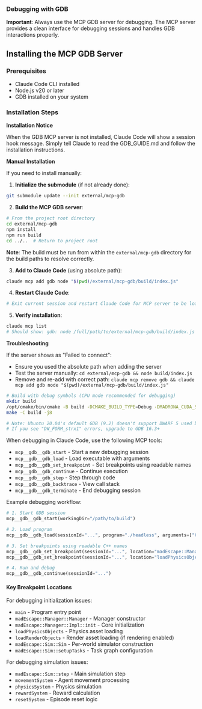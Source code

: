 ### Debugging with GDB

**Important**: Always use the MCP GDB server for debugging. The MCP server provides a clean interface for debugging sessions and handles GDB interactions properly.

## Installing the MCP GDB Server

### Prerequisites
- Claude Code CLI installed
- Node.js v20 or later
- GDB installed on your system

### Installation Steps

**Installation Notice**

When the GDB MCP server is not installed, Claude Code will show a session hook message. Simply tell Claude to read the GDB_GUIDE.md and follow the installation instructions.

**Manual Installation**

If you need to install manually:

1. **Initialize the submodule** (if not already done):
```bash
git submodule update --init external/mcp-gdb
```

2. **Build the MCP GDB server**:
```bash
# From the project root directory
cd external/mcp-gdb
npm install
npm run build
cd ../..  # Return to project root
```

**Note**: The build must be run from within the `external/mcp-gdb` directory for the build paths to resolve correctly.

3. **Add to Claude Code** (using absolute path):
```bash
claude mcp add gdb node "$(pwd)/external/mcp-gdb/build/index.js"
```

4. **Restart Claude Code**:
```bash
# Exit current session and restart Claude Code for MCP server to be loaded
```

5. **Verify installation**:
```bash
claude mcp list
# Should show: gdb: node /full/path/to/external/mcp-gdb/build/index.js - ✓ Connected
```

**Troubleshooting**

If the server shows as "Failed to connect":
- Ensure you used the absolute path when adding the server
- Test the server manually: `cd external/mcp-gdb && node build/index.js` 
- Remove and re-add with correct path: `claude mcp remove gdb && claude mcp add gdb node "$(pwd)/external/mcp-gdb/build/index.js"`

```bash
# Build with debug symbols (CPU mode recommended for debugging)
mkdir build
/opt/cmake/bin/cmake -B build -DCMAKE_BUILD_TYPE=Debug -DMADRONA_CUDA_SUPPORT=OFF
make -C build -j8

# Note: Ubuntu 20.04's default GDB (9.2) doesn't support DWARF 5 used by modern compilers
# If you see "DW_FORM_strx1" errors, upgrade to GDB 16.3+
```


When debugging in Claude Code, use the following MCP tools:
- `mcp__gdb__gdb_start` - Start a new debugging session
- `mcp__gdb__gdb_load` - Load executable with arguments
- `mcp__gdb__gdb_set_breakpoint` - Set breakpoints using readable names
- `mcp__gdb__gdb_continue` - Continue execution
- `mcp__gdb__gdb_step` - Step through code
- `mcp__gdb__gdb_backtrace` - View call stack
- `mcp__gdb__gdb_terminate` - End debugging session

Example debugging workflow:
```python
# 1. Start GDB session
mcp__gdb__gdb_start(workingDir="/path/to/build")

# 2. Load program
mcp__gdb__gdb_load(sessionId="...", program="./headless", arguments=["CPU", "1", "10"])

# 3. Set breakpoints using readable C++ names
mcp__gdb__gdb_set_breakpoint(sessionId="...", location="madEscape::Manager::Manager")
mcp__gdb__gdb_set_breakpoint(sessionId="...", location="loadPhysicsObjects")

# 4. Run and debug
mcp__gdb__gdb_continue(sessionId="...")
```

#### Key Breakpoint Locations

For debugging initialization issues:
- `main` - Program entry point
- `madEscape::Manager::Manager` - Manager constructor
- `madEscape::Manager::Impl::init` - Core initialization
- `loadPhysicsObjects` - Physics asset loading
- `loadRenderObjects` - Render asset loading (if rendering enabled)
- `madEscape::Sim::Sim` - Per-world simulator construction
- `madEscape::Sim::setupTasks` - Task graph configuration

For debugging simulation issues:
- `madEscape::Sim::step` - Main simulation step
- `movementSystem` - Agent movement processing
- `physicsSystem` - Physics simulation
- `rewardSystem` - Reward calculation
- `resetSystem` - Episode reset logic
